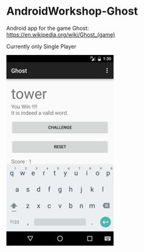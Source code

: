 # AndroidWorkshop-Ghost

Android app for the game Ghost: https://en.wikipedia.org/wiki/Ghost_(game)

Currently only Single Player

<img src="Meta/Screen.png" height="500" >
